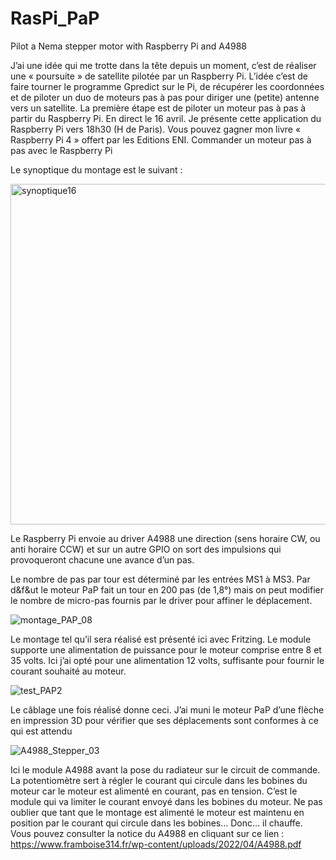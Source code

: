 # RasPi_PaP
Pilot a Nema stepper motor with Raspberry Pi and A4988

J’ai une idée qui me trotte dans la tête depuis un moment, c’est de réaliser une « poursuite » de satellite pilotée par un Raspberry Pi. L’idée c’est de faire tourner le programme Gpredict sur le Pi, de récupérer les coordonnées et de piloter un duo de moteurs pas à pas pour diriger une (petite) antenne vers un satellite. La première étape est de piloter un moteur pas à pas à partir du Raspberry Pi.
En direct le 16 avril. Je présente cette application du Raspberry Pi vers 18h30 (H de Paris). Vous pouvez gagner mon livre « Raspberry Pi 4 » offert par les Editions ENI.
Commander un moteur pas à pas avec le Raspberry Pi

Le synoptique du montage est le suivant :

<img width="545" alt="synoptique16" src="https://user-images.githubusercontent.com/5877909/163719797-aa13a5a8-a6f6-441a-8def-273120271fd3.png">

Le Raspberry Pi envoie au driver A4988 une direction (sens horaire CW, ou anti horaire CCW) et sur un autre GPIO on sort des impulsions qui provoqueront chacune une avance d’un pas.

Le nombre de pas par tour est déterminé par les entrées MS1 à MS3. Par d&f&ut le moteur PaP fait un tour en 200 pas (de 1,8°) mais on peut modifier le nombre de micro-pas fournis par le driver pour affiner le déplacement.

![montage_PAP_08](https://user-images.githubusercontent.com/5877909/163719925-b08f7e9b-307a-4a12-9b6e-be425ad017df.png)

Le montage tel qu’il sera réalisé est présenté ici avec Fritzing. Le module supporte une alimentation de puissance pour le moteur comprise entre 8 et 35 volts. Ici j’ai opté pour une alimentation 12 volts, suffisante pour fournir le courant souhaité au moteur.

![test_PAP2](https://user-images.githubusercontent.com/5877909/163719944-b5a93c63-0f2c-4a34-9736-716973f25c93.jpg)

Le câblage une fois réalisé donne ceci. J’ai muni le moteur PaP d’une flèche en impression 3D pour vérifier que ses déplacements sont conformes à ce qui est attendu

![A4988_Stepper_03](https://user-images.githubusercontent.com/5877909/163720018-f6cddb94-05ff-4904-b6aa-3eb13ff36ddd.jpg)

Ici le module A4988 avant la pose du radiateur sur le circuit de commande. La potentiomètre sert à régler le courant qui circule dans les bobines du moteur car le moteur est alimenté en courant, pas en tension. C’est le module qui va limiter le courant envoyé dans les bobines du moteur. Ne pas oublier que tant que le montage est alimenté le moteur est maintenu en position par le courant qui circule dans les bobines… Donc… il chauffe. Vous pouvez consulter la notice du A4988 en cliquant sur ce lien : https://www.framboise314.fr/wp-content/uploads/2022/04/A4988.pdf

